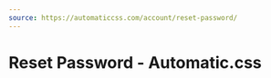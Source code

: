 ```yaml
---
source: https://automaticcss.com/account/reset-password/
---
```


# Reset Password - Automatic.css

[](https://automaticcss.com/)
